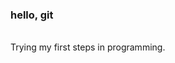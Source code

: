### hello, git 
<br>
Trying my first steps in programming.</br>
<code><C, JavaScript, HTML, css, React course in progress...></code></br>




